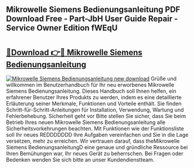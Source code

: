 ## Mikrowelle Siemens Bedienungsanleitung PDF Download Free - Part-JbH User Guide Repair - Service Owner Edition fWEqU

# <h2><a href="http://df3ax1u.blite.top/?on=Mikrowelle+Siemens+Bedienungsanleitung">🔗Download 👉🔴 Mikrowelle Siemens Bedienungsanleitung</a></h2>

[![Mikrowelle Siemens Bedienungsanleitung new download](https://i.imgur.com/lujVjoI.png)](http://df3ax1u.blite.top/?on=Mikrowelle+Siemens+Bedienungsanleitung)
Grüße und willkommen im Benutzerhandbuch für Ihr neu erworbenes Mikrowelle Siemens Bedienungsanleitung. Dieses Handbuch soll Ihnen helfen, ein erfahrener Benutzer Ihres Produkts zu werden, indem es eine detaillierte Erläuterung seiner Merkmale, Funktionen und Vorteile enthält. Sie finden Schritt-für-Schritt-Anleitungen für Installation, Verwendung, Wartung und Fehlerbehebung. Sicherheit geht vor Bitte stellen Sie sicher, dass Sie beim Betrieb Ihres neuen Mikrowelle Siemens Bedienungsanleitung alle Sicherheitsvorkehrungen beachten. Mit Funktionen wie der Funktionsliste soll Ihr neues REDDDDDDD Ihre Aufgaben vereinfachen und Sie in die Lage versetzen, mehr zu erreichen. Wir vertrauen darauf, dass theMikrowelle Siemens BedienungsanleitungD eine genaue und gründliche Ressource bei Ihren Bemühungen war, Ihr neues Gerät zu beherrschen. Bei Fragen oder Bedenken wenden Sie sich bitte an unser Kundendienstteam.
